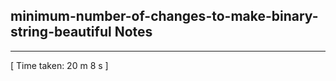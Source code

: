 <h2>minimum-number-of-changes-to-make-binary-string-beautiful Notes</h2><hr>[ Time taken: 20 m 8 s ]
